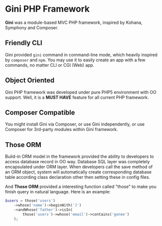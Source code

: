 # Gini PHP Framework

**Gini** was a module-based MVC PHP framework, inspired by Kohana, Symphony and Composer.

## Friendly CLI
Gini provided `gini` command in command-line mode, which heavily inspired by `composer` and `npm`. You may use it to easily create an app with a few commands, no matter CLI or CGI (Web) app.

## Object Oriented
Gini PHP framework was developed under pure PHP5 environment with OO support. Well, it is a **MUST HAVE** feature for all current PHP framework.

## Composer Compatible
You might install Gini via Composer, or use Gini independently, or use Composer for 3rd-party modules within Gini framework.

## Those ORM
Build-in ORM model in the framework provided the ability to developers to access database record in OO way. Database SQL layer was completely encapsulated under ORM layer. When developers call the save method of an ORM object, system will automatically create corresponding database table according class declaration other then setting these in config files.

And **Those ORM** provided a interesting function called "those" to make you finish query in natural language. Here is an example:
```php
$users = those('users')
    ->whose('name')->beginWith('J')
    ->andWhose('father')->isIn(
        those('users')->whose('email')->contains('genee')
    );
```
